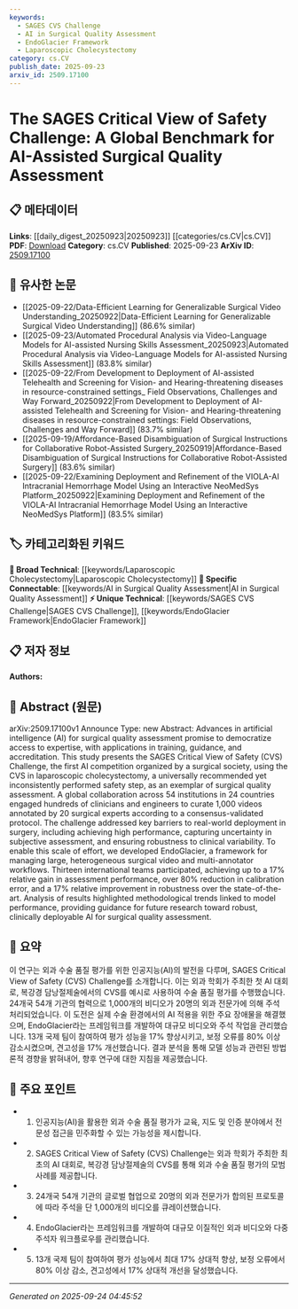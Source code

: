 ```yaml
---
keywords:
  - SAGES CVS Challenge
  - AI in Surgical Quality Assessment
  - EndoGlacier Framework
  - Laparoscopic Cholecystectomy
category: cs.CV
publish_date: 2025-09-23
arxiv_id: 2509.17100
---
```


<!-- KEYWORD_LINKING_METADATA:
{
  "processed_timestamp": "2025-09-24T04:45:52.437790",
  "vocabulary_version": "1.0",
  "selected_keywords": [
    "SAGES CVS Challenge",
    "AI in Surgical Quality Assessment",
    "EndoGlacier Framework",
    "Laparoscopic Cholecystectomy"
  ],
  "rejected_keywords": [],
  "similarity_scores": {
    "SAGES CVS Challenge": 0.78,
    "AI in Surgical Quality Assessment": 0.81,
    "EndoGlacier Framework": 0.77,
    "Laparoscopic Cholecystectomy": 0.72
  },
  "extraction_method": "AI_prompt_based",
  "budget_applied": true,
  "candidates_json": {
    "candidates": [
      {
        "surface": "SAGES Critical View of Safety Challenge",
        "canonical": "SAGES CVS Challenge",
        "aliases": [
          "SAGES Challenge",
          "CVS Challenge"
        ],
        "category": "unique_technical",
        "rationale": "Represents a unique global benchmark for AI in surgical quality assessment, facilitating specific connections in surgical AI research.",
        "novelty_score": 0.75,
        "connectivity_score": 0.68,
        "specificity_score": 0.85,
        "link_intent_score": 0.78
      },
      {
        "surface": "artificial intelligence for surgical quality assessment",
        "canonical": "AI in Surgical Quality Assessment",
        "aliases": [
          "AI Surgical Assessment"
        ],
        "category": "specific_connectable",
        "rationale": "Links AI advancements with surgical practices, a growing field of interest in medical AI applications.",
        "novelty_score": 0.58,
        "connectivity_score": 0.82,
        "specificity_score": 0.72,
        "link_intent_score": 0.81
      },
      {
        "surface": "EndoGlacier",
        "canonical": "EndoGlacier Framework",
        "aliases": [
          "EndoGlacier"
        ],
        "category": "unique_technical",
        "rationale": "A specific framework developed for managing surgical video workflows, crucial for linking technical advancements in surgical data management.",
        "novelty_score": 0.8,
        "connectivity_score": 0.65,
        "specificity_score": 0.88,
        "link_intent_score": 0.77
      },
      {
        "surface": "laparoscopic cholecystectomy",
        "canonical": "Laparoscopic Cholecystectomy",
        "aliases": [
          "Laparoscopic Gallbladder Surgery"
        ],
        "category": "broad_technical",
        "rationale": "A widely recognized surgical procedure, serving as a common reference point in surgical AI discussions.",
        "novelty_score": 0.45,
        "connectivity_score": 0.79,
        "specificity_score": 0.6,
        "link_intent_score": 0.72
      }
    ],
    "ban_list_suggestions": [
      "method",
      "performance",
      "experiment"
    ]
  },
  "decisions": [
    {
      "candidate_surface": "SAGES Critical View of Safety Challenge",
      "resolved_canonical": "SAGES CVS Challenge",
      "decision": "linked",
      "scores": {
        "novelty": 0.75,
        "connectivity": 0.68,
        "specificity": 0.85,
        "link_intent": 0.78
      }
    },
    {
      "candidate_surface": "artificial intelligence for surgical quality assessment",
      "resolved_canonical": "AI in Surgical Quality Assessment",
      "decision": "linked",
      "scores": {
        "novelty": 0.58,
        "connectivity": 0.82,
        "specificity": 0.72,
        "link_intent": 0.81
      }
    },
    {
      "candidate_surface": "EndoGlacier",
      "resolved_canonical": "EndoGlacier Framework",
      "decision": "linked",
      "scores": {
        "novelty": 0.8,
        "connectivity": 0.65,
        "specificity": 0.88,
        "link_intent": 0.77
      }
    },
    {
      "candidate_surface": "laparoscopic cholecystectomy",
      "resolved_canonical": "Laparoscopic Cholecystectomy",
      "decision": "linked",
      "scores": {
        "novelty": 0.45,
        "connectivity": 0.79,
        "specificity": 0.6,
        "link_intent": 0.72
      }
    }
  ]
}
-->

# The SAGES Critical View of Safety Challenge: A Global Benchmark for AI-Assisted Surgical Quality Assessment

## 📋 메타데이터

**Links**: [[daily_digest_20250923|20250923]] [[categories/cs.CV|cs.CV]]
**PDF**: [Download](https://arxiv.org/pdf/2509.17100.pdf)
**Category**: cs.CV
**Published**: 2025-09-23
**ArXiv ID**: [2509.17100](https://arxiv.org/abs/2509.17100)

## 🔗 유사한 논문
- [[2025-09-22/Data-Efficient Learning for Generalizable Surgical Video Understanding_20250922|Data-Efficient Learning for Generalizable Surgical Video Understanding]] (86.6% similar)
- [[2025-09-23/Automated Procedural Analysis via Video-Language Models for AI-assisted Nursing Skills Assessment_20250923|Automated Procedural Analysis via Video-Language Models for AI-assisted Nursing Skills Assessment]] (83.8% similar)
- [[2025-09-22/From Development to Deployment of AI-assisted Telehealth and Screening for Vision- and Hearing-threatening diseases in resource-constrained settings_ Field Observations, Challenges and Way Forward_20250922|From Development to Deployment of AI-assisted Telehealth and Screening for Vision- and Hearing-threatening diseases in resource-constrained settings: Field Observations, Challenges and Way Forward]] (83.7% similar)
- [[2025-09-19/Affordance-Based Disambiguation of Surgical Instructions for Collaborative Robot-Assisted Surgery_20250919|Affordance-Based Disambiguation of Surgical Instructions for Collaborative Robot-Assisted Surgery]] (83.6% similar)
- [[2025-09-22/Examining Deployment and Refinement of the VIOLA-AI Intracranial Hemorrhage Model Using an Interactive NeoMedSys Platform_20250922|Examining Deployment and Refinement of the VIOLA-AI Intracranial Hemorrhage Model Using an Interactive NeoMedSys Platform]] (83.5% similar)

## 🏷️ 카테고리화된 키워드
**🧠 Broad Technical**: [[keywords/Laparoscopic Cholecystectomy|Laparoscopic Cholecystectomy]]
**🔗 Specific Connectable**: [[keywords/AI in Surgical Quality Assessment|AI in Surgical Quality Assessment]]
**⚡ Unique Technical**: [[keywords/SAGES CVS Challenge|SAGES CVS Challenge]], [[keywords/EndoGlacier Framework|EndoGlacier Framework]]

## 📋 저자 정보

**Authors:** 

## 📄 Abstract (원문)

arXiv:2509.17100v1 Announce Type: new 
Abstract: Advances in artificial intelligence (AI) for surgical quality assessment promise to democratize access to expertise, with applications in training, guidance, and accreditation. This study presents the SAGES Critical View of Safety (CVS) Challenge, the first AI competition organized by a surgical society, using the CVS in laparoscopic cholecystectomy, a universally recommended yet inconsistently performed safety step, as an exemplar of surgical quality assessment. A global collaboration across 54 institutions in 24 countries engaged hundreds of clinicians and engineers to curate 1,000 videos annotated by 20 surgical experts according to a consensus-validated protocol. The challenge addressed key barriers to real-world deployment in surgery, including achieving high performance, capturing uncertainty in subjective assessment, and ensuring robustness to clinical variability. To enable this scale of effort, we developed EndoGlacier, a framework for managing large, heterogeneous surgical video and multi-annotator workflows. Thirteen international teams participated, achieving up to a 17\% relative gain in assessment performance, over 80\% reduction in calibration error, and a 17\% relative improvement in robustness over the state-of-the-art. Analysis of results highlighted methodological trends linked to model performance, providing guidance for future research toward robust, clinically deployable AI for surgical quality assessment.

## 📝 요약

이 연구는 외과 수술 품질 평가를 위한 인공지능(AI)의 발전을 다루며, SAGES Critical View of Safety (CVS) Challenge를 소개합니다. 이는 외과 학회가 주최한 첫 AI 대회로, 복강경 담낭절제술에서의 CVS를 예시로 사용하여 수술 품질 평가를 수행했습니다. 24개국 54개 기관의 협력으로 1,000개의 비디오가 20명의 외과 전문가에 의해 주석 처리되었습니다. 이 도전은 실제 수술 환경에서의 AI 적용을 위한 주요 장애물을 해결했으며, EndoGlacier라는 프레임워크를 개발하여 대규모 비디오와 주석 작업을 관리했습니다. 13개 국제 팀이 참여하여 평가 성능을 17% 향상시키고, 보정 오류를 80% 이상 감소시켰으며, 견고성을 17% 개선했습니다. 결과 분석을 통해 모델 성능과 관련된 방법론적 경향을 밝혀내어, 향후 연구에 대한 지침을 제공했습니다.

## 🎯 주요 포인트

- 1. 인공지능(AI)을 활용한 외과 수술 품질 평가가 교육, 지도 및 인증 분야에서 전문성 접근을 민주화할 수 있는 가능성을 제시합니다.
- 2. SAGES Critical View of Safety (CVS) Challenge는 외과 학회가 주최한 최초의 AI 대회로, 복강경 담낭절제술의 CVS를 통해 외과 수술 품질 평가의 모범 사례를 제공합니다.
- 3. 24개국 54개 기관의 글로벌 협업으로 20명의 외과 전문가가 합의된 프로토콜에 따라 주석을 단 1,000개의 비디오를 큐레이션했습니다.
- 4. EndoGlacier라는 프레임워크를 개발하여 대규모 이질적인 외과 비디오와 다중 주석자 워크플로우를 관리했습니다.
- 5. 13개 국제 팀이 참여하여 평가 성능에서 최대 17% 상대적 향상, 보정 오류에서 80% 이상 감소, 견고성에서 17% 상대적 개선을 달성했습니다.


---

*Generated on 2025-09-24 04:45:52*